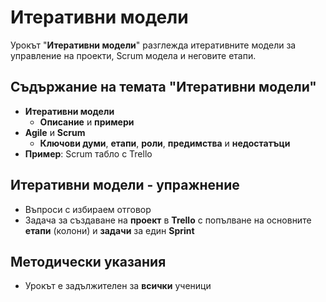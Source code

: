# Итеративни модели

Урокът "**Итеративни модели**" разглежда итеративните модели за управление на проекти, Scrum модела и неговите етапи.

## Съдържание на темата "Итеративни модели"
  - **Итеративни модели**
    - **Описание** и **примери**
  - **Agile** и **Scrum**
    - **Ключови думи**, **етапи**, **роли**, **предимства** и **недостатъци**
  - **Пример**: Scrum табло с Trello

## Итеративни модели - упражнение
 - Въпроси с избираем отговор
 - Задача за създаване на **проект** в **Trello** с попълване на основните **етапи** (колони) и **задачи** за един **Sprint**

## Методически указания
  - Урокът е задължителен за **всички** ученици
